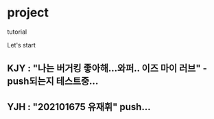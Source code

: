 # project
tutorial

Let's start

## KJY : "나는 버거킹 좋아해...와퍼.. 이즈 마이 러브" - push되는지 테스트중...<H2>

## YJH : "202101675 유재휘" push...<H1>
